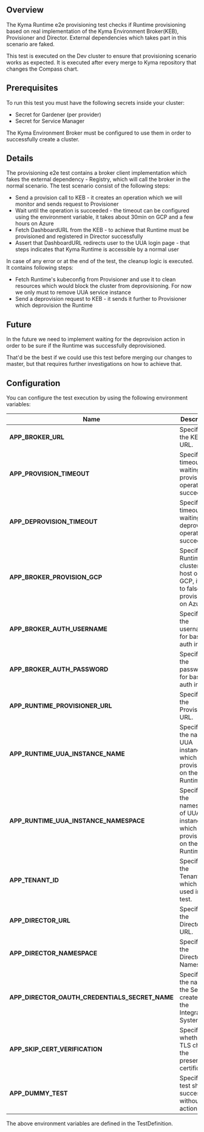 ## Overview

The Kyma Runtime e2e provisioning test checks if Runtime provisioning based on real implementation of the Kyma Environment Broker(KEB), Provisioner and Director.
External dependencies which takes part in this scenario are faked.

This test is executed on the Dev cluster to ensure that provisioning scenario works as expected. It is executed after every merge to Kyma repository that changes the Compass chart.

## Prerequisites

To run this test you must have the following secrets inside your cluster:
- Secret for Gardener (per provider)
- Secret for Service Manager

The Kyma Environment Broker must be configured to use them in order to successfully create a cluster.

## Details

The provisioning e2e test contains a broker client implementation which fakes the external dependency - Registry, which will call the broker in the normal scenario.
The test scenario consist of the following steps:

- Send a provision call to KEB - it creates an operation which we will monitor and sends request to Provisioner
- Wait until the operation is succeeded - the timeout can be configured using the environment variable, it takes about 30min on GCP and a few hours on Azure
- Fetch DashboardURL from the KEB - to achieve that Runtime must be provisioned and registered in Director successfully
- Assert that DashboardURL redirects user to the UUA login page - that steps indicates that Kyma Runtime is accessible by a normal user

In case of any error or at the end of the test, the cleanup logic is executed. It contains following steps:
- Fetch Runtime's kubeconfig from Provisioner and use it to clean resources which would block the cluster from deprovisioning. For now we only must to remove UUA service instance
- Send a deprovision request to KEB - it sends it further to Provisioner which deprovision the Runtime

## Future

In the future we need to implement waiting for the deprovision action in order to be sure if the Runtime was successfully deprovisioned.

That'd be the best if we could use this test before merging our changes to master, but that requires further investigations on how to achieve that.

## Configuration

You can configure the test execution by using the following environment variables:

| Name | Description | Default value |
|-----|---------|:--------:|
| **APP_BROKER_URL** | Specifies the KEB URL. | None |
| **APP_PROVISION_TIMEOUT** | Specifies a timeout on waiting for provision operation to succeed. | `3h` |
| **APP_DEPROVISION_TIMEOUT** | Specifies a timeout on waiting for deprovision operation to succeed. | `1h` |
| **APP_BROKER_PROVISION_GCP** | Specifies if Runtime cluster is host on GCP, if set to false it provisions on Azure. | `true` |
| **APP_BROKER_AUTH_USERNAME** | Specifies the username for basic auth in KEB. | `broker` |
| **APP_BROKER_AUTH_PASSWORD** | Specifies the password for basic auth in KEB. | None |
| **APP_RUNTIME_PROVISIONER_URL** | Specifies the Provisioner URL. | None |
| **APP_RUNTIME_UUA_INSTANCE_NAME** | Specifies the name of UUA instance which is provisioned on the Runtime. | `uua-issuer` |
| **APP_RUNTIME_UUA_INSTANCE_NAMESPACE** | Specifies the namespace of UUA instance which is provisioned on the Runtime. | `kyma-system` |
| **APP_TENANT_ID** | Specifies the TenantID which is used in the test. | None |
| **APP_DIRECTOR_URL** | Specifies the Director's URL. | `http://compass-director.compass-system.svc.cluster.local:3000/graphql` |
| **APP_DIRECTOR_NAMESPACE** | Specifies the Director's Namespace. | `compass-system` |
| **APP_DIRECTOR_OAUTH_CREDENTIALS_SECRET_NAME** | Specifies the name of the Secret created by the Integration System. | `compass-kyma-environment-broker-credentials` |
| **APP_SKIP_CERT_VERIFICATION** | Specifies whether TLS checks the presented certificates. | `false` |
| **APP_DUMMY_TEST** | Specifies if test should success without any action. | `postgres` |

The above environment variables are defined in the TestDefinition.